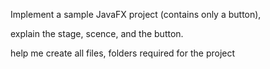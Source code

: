 Implement a sample JavaFX project (contains only a button), 

explain the stage, scence, and the button. 

help me create all files, folders required for the project 